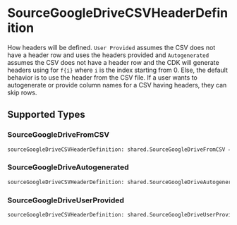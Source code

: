 # SourceGoogleDriveCSVHeaderDefinition

How headers will be defined. `User Provided` assumes the CSV does not have a header row and uses the headers provided and `Autogenerated` assumes the CSV does not have a header row and the CDK will generate headers using for `f{i}` where `i` is the index starting from 0. Else, the default behavior is to use the header from the CSV file. If a user wants to autogenerate or provide column names for a CSV having headers, they can skip rows.


## Supported Types

### SourceGoogleDriveFromCSV

```python
sourceGoogleDriveCSVHeaderDefinition: shared.SourceGoogleDriveFromCSV = /* values here */
```

### SourceGoogleDriveAutogenerated

```python
sourceGoogleDriveCSVHeaderDefinition: shared.SourceGoogleDriveAutogenerated = /* values here */
```

### SourceGoogleDriveUserProvided

```python
sourceGoogleDriveCSVHeaderDefinition: shared.SourceGoogleDriveUserProvided = /* values here */
```

